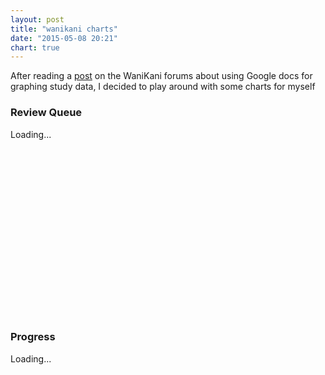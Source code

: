 ```yaml
---
layout: post
title: "wanikani charts"
date: "2015-05-08 20:21"
chart: true
---
```


After reading a [post] on the WaniKani forums about using Google docs for graphing study data, I decided to play around with some charts for myself

### Review Queue
<div id="reviews" style="width:100%; height:300px">Loading...</div>

### Progress
<div id="wkProgress" style="width:100%; height:300px">Loading...</div>

[post]: https://www.wanikani.com/chat/api-and-third-party-apps/8270

<script type="text/javascript">
    google.load('visualization', '1', {'packages':['annotationchart', 'corechart']});

    // Set a callback to run when the Google Visualization API is loaded.
    google.setOnLoadCallback(drawGraphs);

    function drawGraphs() {
        var queryString = encodeURIComponent('SELECT A, C, B, D');
        var query = new google.visualization.Query(
            'https://docs.google.com/spreadsheets/d/1Zb61QlJVS81XDmSOOj_eY-Xj098DKNKKxGLSuKL8_Ss/gviz/tq?gid=0&headers=1&tq=' + queryString);
        query.send(function(response) {
            if (response.isError()) {
                alert('Error in query: ' + response.getMessage() + ' ' + response.getDetailedMessage());
                return;
            }

            var data = response.getDataTable();

            start = new Date();
            start.setDate(start.getDate() - 7);

            var chart = new google.visualization.AnnotationChart(document.getElementById('reviews'));
            var options = {
                displayAnnotations: true,
                zoomStartTime: start,
            };
            chart.draw(data, options);
        });

        queryString = encodeURIComponent('SELECT A, B, C, D, E, F');
        query = new google.visualization.Query(
            'https://docs.google.com/spreadsheets/d/1e_lcoJCWn_hiuXxoXvahwrq-NKb6DMjPMKcmZfwwIJU/gviz/tq?gid=0&headers=1&tq=' + queryString);
        query.send(function(response) {
            if (response.isError()) {
                alert('Error in query: ' + response.getMessage() + ' ' + response.getDetailedMessage());
                return;
            }

            var data = response.getDataTable();

            start = new Date();
            start.setDate(start.getDate() - 7);

            var chart = new google.visualization.AreaChart(document.getElementById('wkProgress'));
            var options = {
                isStacked: true,
            };
            chart.draw(data, options);
        });
    }
</script>
